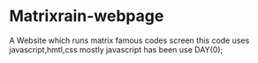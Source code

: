 # Matrixrain-webpage
A Website which runs matrix famous codes screen this code  uses javascript,hmtl,css
mostly javascript has been use
DAY(0);
